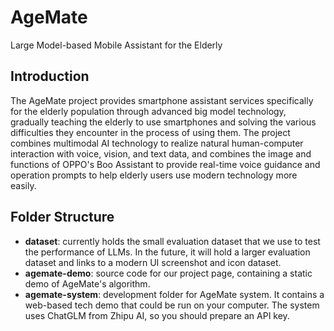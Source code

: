 # AgeMate

Large Model-based Mobile Assistant for the Elderly

## Introduction

The AgeMate project provides smartphone assistant services specifically for the elderly population through advanced big model technology, gradually teaching the elderly to use smartphones and solving the various difficulties they encounter in the process of using them. The project combines multimodal AI technology to realize natural human-computer interaction with voice, vision, and text data, and combines the image and functions of OPPO's Boo Assistant to provide real-time voice guidance and operation prompts to help elderly users use modern technology more easily.

## Folder Structure

- **dataset**: currently holds the small evaluation dataset that we use to test the performance of LLMs. In the future,
  it will hold a larger evaluation dataset and links to a modern UI screenshot and icon dataset.
- **agemate-demo**: source code for our project page, containing a static demo of AgeMate's algorithm.
- **agemate-system**: development folder for AgeMate system. It contains a web-based tech demo that could be run on your
  computer. The system uses ChatGLM from Zhipu AI, so you should prepare an API key.
  
